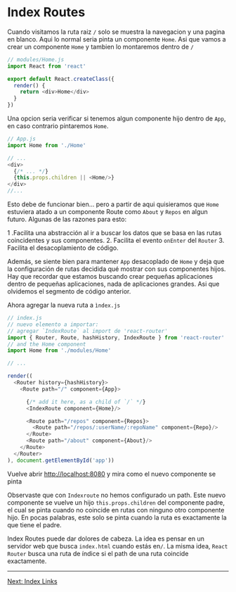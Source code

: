 # Index Routes

Cuando visitamos la ruta raiz `/` solo se muestra la navegacion y una pagina en blanco. Aqui lo normal seria pinta un componente `Home`. Asi que vamos a crear un componente `Home` y tambien lo montaremos dentro de `/`

```js
// modules/Home.js
import React from 'react'

export default React.createClass({
  render() {
    return <div>Home</div>
  }
})
```
Una opcion seria verificar si tenemos algun componente hijo dentro de `App`, en caso contrario pintaremos `Home`.

```js
// App.js
import Home from './Home'

// ...
<div>
  {/* ... */}
  {this.props.children || <Home/>}
</div>
//...
```

Esto debe de funcionar bien... pero a partir de aqui quisieramos que `Home` estuviera atado a un componente Route como `About` y `Repos` en algun futuro. Algunas de las razones para esto:

1 .Facilita una abstracción al ir a buscar los datos que se basa en las rutas coincidentes y sus componentes.
2. Facilita el evento `onEnter` del `Router`
3. Facilita el desacoplamiento de código.

Además, se siente bien para mantener `App` desacoplado de `Home` y deja que la configuración de rutas decidida qué mostrar con sus componentes hijos. Hay que recordar que estamos buscando crear pequeñas aplicaciones dentro de pequeñas aplicaciones, nada de aplicaciones grandes. Asi que olvidemos el segmento de código anterior.

Ahora agregar la nueva ruta a `ìndex.js`

```js
// index.js
// nuevo elemento a importar:
// agregar `IndexRoute` al import de 'react-router'
import { Router, Route, hashHistory, IndexRoute } from 'react-router'
// and the Home component
import Home from './modules/Home'

// ...

render((
  <Router history={hashHistory}>
    <Route path="/" component={App}>

      {/* add it here, as a child of `/` */}
      <IndexRoute component={Home}/>

      <Route path="/repos" component={Repos}>
        <Route path="/repos/:userName/:repoName" component={Repo}/>
      </Route>
      <Route path="/about" component={About}/>
    </Route>
  </Router>
), document.getElementById('app'))
```

Vuelve abrir [http://localhost:8080](http://localhost:8080) y mira como el nuevo componente se pinta

Observaste que con `Indexroute` no hemos configurado un path. Este nuevo componente se vuelve un hijo `this.props.children` del componente padre, el cual se pinta cuando no coincide en rutas con ninguno otro componente hijo. En pocas palabras, este solo se pinta cuando la ruta es exactamente la que tiene el padre.

Index Routes puede dar dolores de cabeza. La idea es pensar en un servidor web que busca `index.html` cuando estás en` / `. La misma idea, `React Router` busca una ruta de índice si el path de una ruta coincide exactamente.

---

[Next: Index Links](../09-index-links/)
